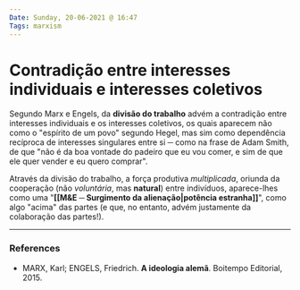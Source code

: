 ```yaml
---
Date: Sunday, 20-06-2021 @ 16:47
Tags: marxism
---
```

# Contradição entre interesses individuais e interesses coletivos
Segundo Marx e Engels, da **divisão do trabalho** advém a contradição entre interesses individuais e os interesses coletivos, os quais aparecem não como o "espírito de um povo" segundo Hegel, mas sim como dependência recíproca de interesses singulares entre si ─ como na frase de Adam Smith, de que "não é da boa vontade do padeiro que eu vou comer, e sim de que ele quer vender e eu quero comprar". 

Através da divisão do trabalho, a força produtiva *multiplicada*, oriunda da cooperação (não *voluntária*, mas **natural**) entre indivíduos, aparece-lhes como uma "**[[M&E ─ Surgimento da alienação|potência estranha]]**", como algo "acima" das partes (e que, no entanto, advém justamente da colaboração das partes!). 

---
### References
- MARX, Karl; ENGELS, Friedrich. **A ideologia alemã**. Boitempo Editorial, 2015.
